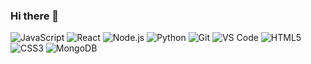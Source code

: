 ### Hi there 👋

![JavaScript](https://img.shields.io/badge/JavaScript-ES6-yellow)
![React](https://img.shields.io/badge/React-16.8+-61dafb)
![Node.js](https://img.shields.io/badge/Node.js-14.0+-43853d)
![Python](https://img.shields.io/badge/Python-3.8+-3776ab)
![Git](https://img.shields.io/badge/Git-black)
![VS Code](https://img.shields.io/badge/VS_Code-007acc)
![HTML5](https://img.shields.io/badge/HTML5-e34c26)
![CSS3](https://img.shields.io/badge/CSS3-1572b6)
![MongoDB](https://img.shields.io/badge/MongoDB-4.0+-47a248)

<!--
**phillipakhn/phillipakhn** is a ✨ _special_ ✨ repository because its `README.md` (this file) appears on your GitHub profile.

Here are some ideas to get you started:

- 🔭 I’m currently working on ...
- 🌱 I’m currently learning ...
- 👯 I’m looking to collaborate on ...
- 🤔 I’m looking for help with ...
- 💬 Ask me about ...
- 📫 How to reach me: ...
- 😄 Pronouns: ...
- ⚡ Fun fact: ...
-->
